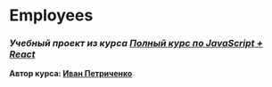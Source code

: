 # Employees
### ***Учебный проект из курса [Полный курс по JavaScript + React](https://www.udemy.com/course/javascript_full/)***  
**Автор курса: [Иван Петриченко](https://www.udemy.com/user/yan-kovalenko-2/)**